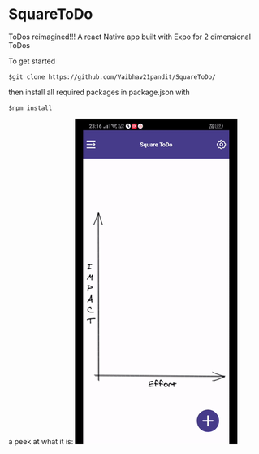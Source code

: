 # SquareToDo
ToDos reimagined!!! A react Native app built with Expo for 2 dimensional ToDos

To get started 

```
$git clone https://github.com/Vaibhav21pandit/SquareToDo/
```
then install all required packages in package.json with

```
$npm install
```
a peek at what it is:
![output](https://github.com/Vaibhav21pandit/SquareToDo/blob/master/assets/output.gif)
